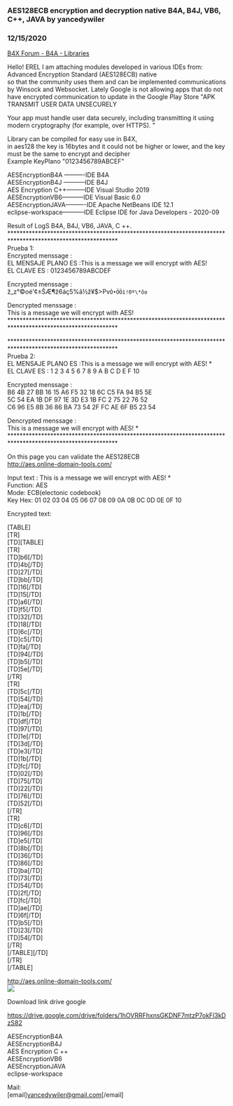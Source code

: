 ### AES128ECB encryption and decryption native B4A, B4J, VB6, C++, JAVA by yancedywiler
### 12/15/2020
[B4X Forum - B4A - Libraries](https://www.b4x.com/android/forum/threads/125597/)

Hello! EREL I am attaching modules developed in various IDEs from: Advanced Encryption Standard (AES128ECB) native  
so that the community uses them and can be implemented communications by Winsock and Websocket. Lately Google is not allowing apps that do not have encrypted communication to update in the Google Play Store "APK TRANSMIT USER DATA UNSECURELY  
  
Your app must handle user data securely, including transmitting it using modern cryptography (for example, over HTTPS). "  
  
Library can be compiled for easy use in B4X,  
in aes128 the key is 16bytes and it could not be higher or lower, and the key must be the same to encrypt and decipher  
Example KeyPlano "0123456789ABCEF"  
  
AESEncryptionB4A ———-IDE B4A  
AESEncryptionB4J ———–IDE B4J  
AES Encryption C++———IDE Visual Studio 2019  
AESEncryptionVB6———–IDE Visual Basic 6.0  
AESEncryptionJAVA———-IDE Apache NetBeans IDE 12.1  
eclipse-workspace———–IDE Eclipse IDE for Java Developers - 2020-09  
  
Result of LogS B4A, B4J, VB6, JAVA, C ++.  
\*\*\*\*\*\*\*\*\*\*\*\*\*\*\*\*\*\*\*\*\*\*\*\*\*\*\*\*\*\*\*\*\*\*\*\*\*\*\*\*\*\*\*\*\*\*\*\*\*\*\*\*\*\*\*\*\*\*\*\*\*\*\*\*\*\*\*\*\*\*\*\*\*\*\*\*\*\*\*\*\*\*\*\*\*\*\*\*\*\*\*\*\*\*\*\*\*\*\*\*\*\*\*\*\*\*\*  
Prueba 1:  
Encrypted menssage :  
EL MENSAJE PLANO ES :This is a message we will encrypt with AES!  
EL CLAVE ES : 0123456789ABCDEF  
  
Encrypted menssage :  
ž\_z°©oé'¢±ŠÆ¶ž6áç5%ã½ž¥$>Pv`Ó•ÖÖì!0º\*õo`  
  
Dencrypted menssage :  
This is a message we will encrypt with AES!  
\*\*\*\*\*\*\*\*\*\*\*\*\*\*\*\*\*\*\*\*\*\*\*\*\*\*\*\*\*\*\*\*\*\*\*\*\*\*\*\*\*\*\*\*\*\*\*\*\*\*\*\*\*\*\*\*\*\*\*\*\*\*\*\*\*\*\*\*\*\*\*\*\*\*\*\*\*\*\*\*\*\*\*\*\*\*\*\*\*\*\*\*\*\*\*\*\*\*\*\*\*\*\*\*\*\*\*  
  
  
  
\*\*\*\*\*\*\*\*\*\*\*\*\*\*\*\*\*\*\*\*\*\*\*\*\*\*\*\*\*\*\*\*\*\*\*\*\*\*\*\*\*\*\*\*\*\*\*\*\*\*\*\*\*\*\*\*\*\*\*\*\*\*\*\*\*\*\*\*\*\*\*\*\*\*\*\*\*\*\*\*\*\*\*\*\*\*\*\*\*\*\*\*\*\*\*\*\*\*\*\*\*\*\*\*\*\*\*  
Prueba 2:  
EL MENSAJE PLANO ES :This is a message we will encrypt with AES! \*  
EL CLAVE ES : 1 2 3 4 5 6 7 8 9 A B C D E F 10  
  
Encrypted menssage :  
B6 4B 27 BB 16 15 A6 F5 32 18 6C C5 FA 94 B5 5E  
5C 54 EA 1B DF 97 1E 3D E3 1B FC 2 75 22 76 52  
C6 96 E5 8B 36 86 BA 73 54 2F FC AE 6F B5 23 54  
  
Dencrypted menssage :  
This is a message we will encrypt with AES! \*  
\*\*\*\*\*\*\*\*\*\*\*\*\*\*\*\*\*\*\*\*\*\*\*\*\*\*\*\*\*\*\*\*\*\*\*\*\*\*\*\*\*\*\*\*\*\*\*\*\*\*\*\*\*\*\*\*\*\*\*\*\*\*\*\*\*\*\*\*\*\*\*\*\*\*\*\*\*\*\*\*\*\*\*\*\*\*\*\*\*\*\*\*\*\*\*\*\*\*\*\*\*\*\*\*\*\*\*  
  
On this page you can validate the AES128ECB  
<http://aes.online-domain-tools.com/>  
  
Input text : This is a message we will encrypt with AES! \*  
Function: AES  
Mode: ECB(electonic codebook)  
Key Hex: 01 02 03 04 05 06 07 08 09 0A 0B 0C 0D 0E 0F 10  
  
Encrypted text:   
  
[TABLE]  
[TR]  
[TD][TABLE]  
[TR]  
[TD]b6[/TD]  
[TD]4b[/TD]  
[TD]27[/TD]  
[TD]bb[/TD]  
[TD]16[/TD]  
[TD]15[/TD]  
[TD]a6[/TD]  
[TD]f5[/TD]  
[TD]32[/TD]  
[TD]18[/TD]  
[TD]6c[/TD]  
[TD]c5[/TD]  
[TD]fa[/TD]  
[TD]94[/TD]  
[TD]b5[/TD]  
[TD]5e[/TD]  
[/TR]  
[TR]  
[TD]5c[/TD]  
[TD]54[/TD]  
[TD]ea[/TD]  
[TD]1b[/TD]  
[TD]df[/TD]  
[TD]97[/TD]  
[TD]1e[/TD]  
[TD]3d[/TD]  
[TD]e3[/TD]  
[TD]1b[/TD]  
[TD]fc[/TD]  
[TD]02[/TD]  
[TD]75[/TD]  
[TD]22[/TD]  
[TD]76[/TD]  
[TD]52[/TD]  
[/TR]  
[TR]  
[TD]c6[/TD]  
[TD]96[/TD]  
[TD]e5[/TD]  
[TD]8b[/TD]  
[TD]36[/TD]  
[TD]86[/TD]  
[TD]ba[/TD]  
[TD]73[/TD]  
[TD]54[/TD]  
[TD]2f[/TD]  
[TD]fc[/TD]  
[TD]ae[/TD]  
[TD]6f[/TD]  
[TD]b5[/TD]  
[TD]23[/TD]  
[TD]54[/TD]  
[/TR]  
[/TABLE][/TD]  
[/TR]  
[/TABLE]  
  
<http://aes.online-domain-tools.com/>  
![](https://www.b4x.com/android/forum/attachments/104444)  
  
  
Download link drive google  
  
<https://drive.google.com/drive/folders/1hOVRRFhxnsGKDNF7mtzP7okFl3kDzS82>  
  
AESEncryptionB4A   
AESEncryptionB4J   
AES Encryption C ++   
AESEncryptionVB6   
AESEncryptionJAVA   
eclipse-workspace   
  
Mail:  
[email]yancedywiler@gmail.com[/email]